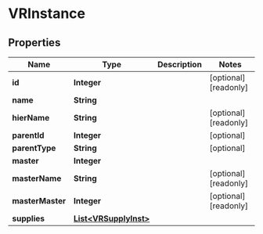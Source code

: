 

# VRInstance

## Properties

Name | Type | Description | Notes
------------ | ------------- | ------------- | -------------
**id** | **Integer** |  |  [optional] [readonly]
**name** | **String** |  | 
**hierName** | **String** |  |  [optional] [readonly]
**parentId** | **Integer** |  |  [optional]
**parentType** | **String** |  |  [optional]
**master** | **Integer** |  | 
**masterName** | **String** |  |  [optional] [readonly]
**masterMaster** | **Integer** |  |  [optional] [readonly]
**supplies** | [**List&lt;VRSupplyInst&gt;**](VRSupplyInst.md) |  | 




